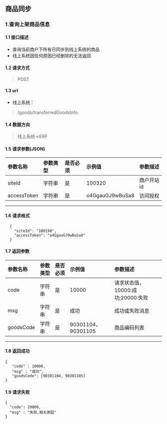 ## 商品同步
### 1.查询上架商品信息
#### 1.1 接口描述
* 查询当前商户下所有已同步到线上系统的商品
* 线上系统因任何原因已经删除的无法返回
#### 1.2 请求方式
> POST
#### 1.3 url
* 线上系统：
> /goods/transferredGoodsInfo
#### 1.4 数据方向
> 线上系统->ERP
#### 1.5 请求参数(JSON)
| 参数名称 | 参数类型 | 是否必须 | 示例值 | 参数描述  |
| :---         |     :---      |     :--- | :--- | :--- |
| siteId | 字符串 | 是 | 100320 | 商户开站id |
| accessToken | 字符串 | 是 | o4GgauGJ9wBuSa8 | 访问授权 |
---------------------

#### 1.6 请求格式
```
  {
    "siteId": "100190",
    "accessToken": "o4GgauGJ9wBuSa8"
  }
```

#### 1.7 返回参数

| 参数名称 | 参数类型 | 是否必须 | 示例值 | 参数描述  |
| :---         |     :---      |     :--- | :--- | :--- |
| code   | 字符串     | 是    | 10000    | 请求状态值，10000:成功;20000:失败 |
| msg   | 字符串    | 是    | 成功    | 成功或失败消息 |
| goodsCode | 字符串 | 是       | 90301104，90301105 | 商品编码列表 |
---------------------
#### 1.8 返回成功
 ``` 
{
    "code" : 10000,
    "msg" : "成功",
    "goodsCode": [90301104, 90301105]
}
 ```
#### 1.9 请求失败
```
{
  "code": 20000,
  "msg" : "失败,相关原因"
}
```

